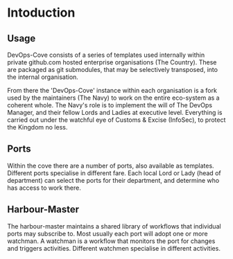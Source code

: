 # Intoduction

## Usage

DevOps-Cove consists of a series of templates used internally within private github.com
hosted enterprise organisations (The Country). These are packaged as git submodules, that may be
selectively transposed, into the internal organisation.

From there the 'DevOps-Cove' instance within each organisation is a fork used by the maintainers (The Navy)
to work on the entire eco-system as a coherent whole. The Navy's role is to implement the will of
The DevOps Manager, and their fellow Lords and Ladies at executive level. Everything is carried out under
the watchful eye of Customs & Excise (InfoSec), to protect the Kingdom no less.

## Ports

Within the cove there are a number of ports, also available as templates. Different ports specialise in
different fare. Each local Lord or Lady (head of department) can select the ports for their department,
and determine who has access to work there.

## Harbour-Master

The harbour-master maintains a shared library of workflows that individual ports may subscribe to. 
Most usually each port will adopt one or more watchman. A watchman is a workflow that monitors the port
for changes and triggers activities. Different watchmen specialise in different activities.

